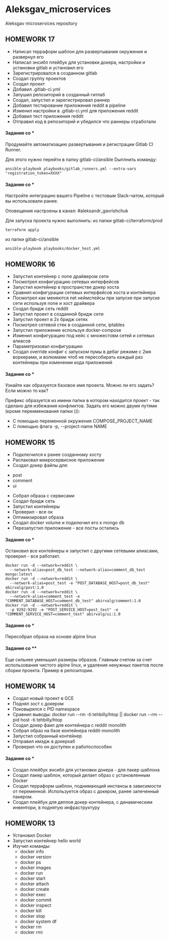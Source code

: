# Aleksgav_microservices
Aleksgav microservices repository

## HOMEWORK 17

 - Написал терраформ шаблон для развертывания окружения и развернул его
 - Написал энсибл плейбук для установки докера, настройки и установки gitlab и установил его
 - Зарегистрировался в созданном gitlab
 - Создал группу проектов
 - Создал проект
 - Добавил .gitlab-ci.yml
 - Запушил репозиторий в созданный гитлаб
 - Создал, запустил и зарегистрировал раннер
 - Добавил тестирование приложения reddit в pipeline
 - Изменил настройки в .gitlab-ci.yml для приложения reddit
 - Добавил тест приложения reddit
 - Отправил код в репозиторий и убедился что раннеры отработали

#### Задание со *

Продумайте автоматизацию развертывания и регистрации Gitlab CI Runner.

Для этого нужно перейти в папку gitlab-ci/ansible
Dыплнить команду:
```
ansible-playbook playbooks/gitlab_runners.yml --extra-vars "registration_token=XXXX"
```

#### Задание со *

Настройте интеграцию вашего Pipeline с тестовым Slack-чатом, который вы использовали ранее.

Оповещения настроены в канал: #aleksandr_gavrishchuk


Для запуска проекта нужно выполнить:
из папки gitlab-ci/terraform/prod
```
terraform apply
```
из папки gitlab-ci/ansible
```
ansible-playbook playbooks/docker_host.yml
```


## HOMEWORK 16

 - Запустил контейнер с none драйвером сети
 - Посмотрел конфигурацию сетевых интерфейсов
 - Запустил контейнер в пространстве докер хоста
 - Сравнил конфигурации сетевых интерфейсов хоста и контейнера
 - Посмотрел как меняются net неймспейсы при запуске при запуске сети используя none и хост драйвера
 - Создал бридж сеть reddit
 - Запустил проект в созданной бридж сети
 - Запустил проект в 2х бридж сетях
 - Посмотрел сетевой стек в созданной сети, iptables
 - Запустил приложение еспользуя docker-compose
 - Изменил конфигурацию под кейс с множестовм сетей и сетевых алиасов
 - Параметризовал конфигурацию
 - Создал override конфиг с запуском пумы в дебаг режиме с 2мя воркерами, и волюмами чтоб не пересобирать каждый раз контейнеры при изменении кода приложений

#### Задание со *

Узнайте как образуется базовое имя проекта. Можно ли его задать? Если можно то как?

Префикс образуется из имени папки в котором находится проект - так сделано для избежания конфликтов.
Задать его можно двумя путями (кроме переименования папки ))):
  - С помощью переменной окружения COMPOSE_PROJECT_NAME
  - С помощью флага -p, --project-name NAME


## HOMEWORK 15

 - Подключился к ранее созданному хосту
 - Распаковал микросервисное приложение
 - Создал докер файлы для:
  * post
  * comment
  * ui
 - Собрал образа с сервисами
 - Создал бридж сеть
 - Запустил контейнеры
 - Проверил - все ок
 - Оптимизировал образа
 - Создал docker volume и подключил его к mongo db
 - Перезапустил приложение - все посты остались


#### Задание со *

Остановил все контейнеры и запустил с другими сетевыми алиасами, проверил - все работает.

```
docker run -d --network=reddit \
  --network-alias=post_db_test --network-alias=comment_db_test mongo:latest
docker run -d --network=reddit \
  --network-alias=post_test -e "POST_DATABASE_HOST=post_db_test" abirvalg/post:1.0
docker run -d --network=reddit \
  --network-alias=comment_test -e "COMMENT_DATABASE_HOST=comment_db_test" abirvalg/comment:1.0
docker run -d --network=reddit \
  -p 9292:9292 -e "POST_SERVICE_HOST=post_test" -e "COMMENT_SERVICE_HOST=comment_test" abirvalg/ui:1.0
```

#### Задание со *

Пересобрал образа на основе alpine linux

#### Задание со **

Еще сильнее уменьшил размеры образов.
Главным счетом за счет использования чистого alpine linux, и удаления ненужных пакетов после сборки проекта.
Пример в репозитории.


## HOMEWORK 14
 - Создал новый проект в GCE
 - Поднял зост с докером
 - Поковырялся с PID namespace
 - Сравнил выводы: docker run --rm -ti tehbilly/htop || docker run --rm --pid host -ti tehbilly/htop
 - Создал докер фаил для контейнера с reddit monolith
 - Собрал образ на базе контейнера reddit-monolith
 - Запустил собранный контейнер
 - Отправил имэдж в докерхаб
 - Проверил что он доступен и работоспособен

#### Задание со *

 - Создал плейбук энсибл для установки докера - для пакер шаблона
 - Создал пакер шаблон, который делает образ с установленным Docker
 - Создал терраформ шаблон, поднимающий инстансы в зависимости от переменной. Используется образ с докером, ранее запеченный пакером.
 - Создал плейбук для деплоя докер контейнера, с динамическим инвентори, в поднятую инфраструктуру


## HOMEWORK 13
 - Установил Docker
 - Запустил контейнер hello world
 - Изучил команды:
    * docker info
    * docker version
    * docker ps
    * docker images
    * docker run
    * docker start
    * docker attach
    * docker create
    * docker exec
    * docker commit
    * docker inspect
    * docker kill
    * docker stop
    * docker system df
    * docker rm
    * docker rmi
